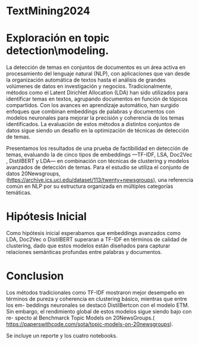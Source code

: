 # TextMining2024
# Exploración en topic detection\modeling.

La detección de temas en conjuntos de documentos es un área activa en procesamiento del lenguaje natural (NLP), con aplicaciones que van desde la organización automática de textos hasta el análisis de grandes volúmenes de datos en investigación y negocios. Tradicionalmente, métodos como el Latent Dirichlet Allocation (LDA)  han sido utilizados para identificar temas en textos, agrupando documentos en función de tópicos compartidos. Con los avances en aprendizaje automático, han surgido enfoques que combinan embeddings de palabras y documentos con modelos neuronales para mejorar la precisión y coherencia de los temas identificados. La evaluación de estos métodos  a distintos conjuntos de datos sigue siendo un desafío  en la optimización de técnicas de detección de temas.

Presentamos los resultados de una prueba de factibilidad en detección de temas, evaluando la  de cinco tipos de embeddings —TF-IDF, LSA, Doc2Vec , DistilBERT  y LDA— en combinación con técnicas de clustering y modelos avanzados de detección de temas. Para el estudio se utiliza el conjunto de datos 20Newsgroups,(https://archive.ics.uci.edu/dataset/113/twenty+newsgroups), una referencia común en NLP por su estructura organizada en múltiples categorías temáticas.

# Hipótesis Inicial

Como hipótesis inicial esperabamos que embeddings avanzados como LDA, Doc2Vec o DistilBERT superaran a TF-IDF en términos de calidad de clustering, dado que estos modelos están diseñados para capturar relaciones semánticas profundas entre palabras y documentos.

# Conclusion

Los métodos tradicionales como TF-IDF mostraron mejor desempeño en términos de pureza y coherencia en clustering básico, mientras que entre los em-
beddings neuronales  se destacó DistilBertcon con el modelo ETM. Sin embargo, el rendimiento global de estos modelos sigue siendo bajo con re-
specto al Benchmarck Topic Models on 20NewsGroups.( https://paperswithcode.com/sota/topic-models-on-20newsgroups).

Se incluye un reporte y los cuatro notebooks.
